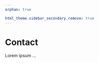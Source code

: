 ```yaml
---
orphan: true

html_theme.sidebar_secondary.remove: true
---
```



# Contact

Lorem ipsum ...